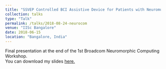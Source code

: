 ```yaml
---
title: "SSVEP Controlled BCI Assistive Device for Patients with Neuromuscular Disorders"
collection: talks
type: "Talk"
permalink: /talks/2018-08-24-neurocom
venue: "IISc Bangalore"
date: 2018-06-15
location: "Bangalore, India"
---
```

Final presentation at the end of the 1st Broadcom Neuromorphic Computing Workshop. <br/>
You can download my slides [here.](https://anshul-gupta24.github.io/files/bmvc.pdf)
